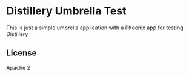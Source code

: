 # Distillery Umbrella Test

This is just a simple umbrella application with a Phoenix app for testing Distillery

## License

Apache 2
